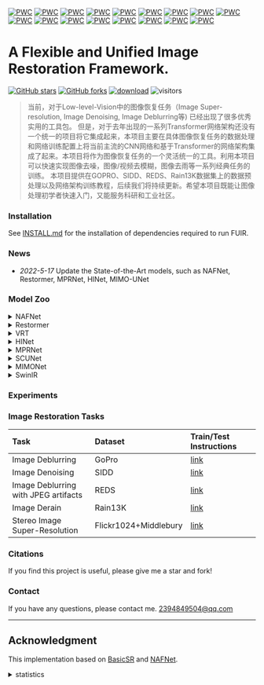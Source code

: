 [![PWC](https://img.shields.io/endpoint.svg?url=https://paperswithcode.com/badge/simple-baselines-for-image-restoration/image-deblurring-on-gopro)](https://paperswithcode.com/sota/image-deblurring-on-gopro?p=simple-baselines-for-image-restoration)
[![PWC](https://img.shields.io/endpoint.svg?url=https://paperswithcode.com/badge/simple-baselines-for-image-restoration/image-denoising-on-sidd)](https://paperswithcode.com/sota/image-denoising-on-sidd?p=simple-baselines-for-image-restoration)
[![PWC](https://img.shields.io/endpoint.svg?url=https://paperswithcode.com/badge/maxim-multi-axis-mlp-for-image-processing/deblurring-on-hide-trained-on-gopro)](https://paperswithcode.com/sota/deblurring-on-hide-trained-on-gopro?p=maxim-multi-axis-mlp-for-image-processing)
[![PWC](https://img.shields.io/endpoint.svg?url=https://paperswithcode.com/badge/vrt-a-video-restoration-transformer/deblurring-on-reds)](https://paperswithcode.com/sota/deblurring-on-reds?p=vrt-a-video-restoration-transformer)
[![PWC](https://img.shields.io/endpoint.svg?url=https://paperswithcode.com/badge/restormer-efficient-transformer-for-high/single-image-deraining-on-rain100h)](https://paperswithcode.com/sota/single-image-deraining-on-rain100h?p=restormer-efficient-transformer-for-high)
[![PWC](https://img.shields.io/endpoint.svg?url=https://paperswithcode.com/badge/restormer-efficient-transformer-for-high/single-image-deraining-on-rain100l)](https://paperswithcode.com/sota/single-image-deraining-on-rain100l?p=restormer-efficient-transformer-for-high)
[![PWC](https://img.shields.io/endpoint.svg?url=https://paperswithcode.com/badge/restormer-efficient-transformer-for-high/single-image-deraining-on-test100)](https://paperswithcode.com/sota/single-image-deraining-on-test100?p=restormer-efficient-transformer-for-high)
[![PWC](https://img.shields.io/endpoint.svg?url=https://paperswithcode.com/badge/restormer-efficient-transformer-for-high/single-image-deraining-on-test1200)](https://paperswithcode.com/sota/single-image-deraining-on-test1200?p=restormer-efficient-transformer-for-high)
[![PWC](https://img.shields.io/endpoint.svg?url=https://paperswithcode.com/badge/restormer-efficient-transformer-for-high/single-image-deraining-on-test2800)](https://paperswithcode.com/sota/single-image-deraining-on-test2800?p=restormer-efficient-transformer-for-high)
[![PWC](https://img.shields.io/endpoint.svg?url=https://paperswithcode.com/badge/nafssr-stereo-image-super-resolution-using/stereo-image-super-resolution-on-flickr1024-1)](https://paperswithcode.com/sota/stereo-image-super-resolution-on-flickr1024-1?p=nafssr-stereo-image-super-resolution-using)
[![PWC](https://img.shields.io/endpoint.svg?url=https://paperswithcode.com/badge/nafssr-stereo-image-super-resolution-using/stereo-image-super-resolution-on-flickr1024-2)](https://paperswithcode.com/sota/stereo-image-super-resolution-on-flickr1024-2?p=nafssr-stereo-image-super-resolution-using)
[![PWC](https://img.shields.io/endpoint.svg?url=https://paperswithcode.com/badge/nafssr-stereo-image-super-resolution-using/stereo-image-super-resolution-on-kitti2012-2x-1)](https://paperswithcode.com/sota/stereo-image-super-resolution-on-kitti2012-2x-1?p=nafssr-stereo-image-super-resolution-using)
[![PWC](https://img.shields.io/endpoint.svg?url=https://paperswithcode.com/badge/nafssr-stereo-image-super-resolution-using/stereo-image-super-resolution-on-kitti2012-4x)](https://paperswithcode.com/sota/stereo-image-super-resolution-on-kitti2012-4x?p=nafssr-stereo-image-super-resolution-using)
[![PWC](https://img.shields.io/endpoint.svg?url=https://paperswithcode.com/badge/nafssr-stereo-image-super-resolution-using/stereo-image-super-resolution-on-kitti2015-2x)](https://paperswithcode.com/sota/stereo-image-super-resolution-on-kitti2015-2x?p=nafssr-stereo-image-super-resolution-using)
[![PWC](https://img.shields.io/endpoint.svg?url=https://paperswithcode.com/badge/nafssr-stereo-image-super-resolution-using/stereo-image-super-resolution-on-kitti2015-4x)](https://paperswithcode.com/sota/stereo-image-super-resolution-on-kitti2015-4x?p=nafssr-stereo-image-super-resolution-using)
[![PWC](https://img.shields.io/endpoint.svg?url=https://paperswithcode.com/badge/nafssr-stereo-image-super-resolution-using/stereo-image-super-resolution-on-middlebury-1)](https://paperswithcode.com/sota/stereo-image-super-resolution-on-middlebury-1?p=nafssr-stereo-image-super-resolution-using)
[![PWC](https://img.shields.io/endpoint.svg?url=https://paperswithcode.com/badge/nafssr-stereo-image-super-resolution-using/stereo-image-super-resolution-on-middlebury)](https://paperswithcode.com/sota/stereo-image-super-resolution-on-middlebury?p=nafssr-stereo-image-super-resolution-using)

# A Flexible and Unified Image Restoration Framework. 

[![GitHub stars](https://img.shields.io/github/stars/murufeng/FUIR.svg?style=social&label=Stars)](https://github.com/murufeng/FUIR)
[![GitHub forks](https://img.shields.io/github/forks/murufeng/FUIR.svg?style=social&label=Forks)](https://github.com/murufeng/FUIR)
[![download](https://img.shields.io/github/downloads/murufeng/FUIR/total.svg)](https://github.com/murufeng/FUIR/releases) 
![visitors](https://visitor-badge.glitch.me/badge?page_id=murufeng/FUIR)

> 当前，对于Low-level-Vision中的图像恢复任务（Image Super-resolution, Image Denoising, Image Deblurring等) 已经出现了很多优秀实用的工具包。 
>但是，对于去年出现的一系列Transformer网络架构还没有一个统一的项目将它集成起来，本项目主要在具体图像恢复任务的数据处理和网络训练配置上将当前主流的CNN网络和基于Transformer的网络架构集成了起来。本项目将作为图像恢复任务的一个灵活统一的工具。利用本项目可以快速实现图像去噪，图像/视频去模糊，图像去雨等一系列经典任务的训练。 
>本项目提供在GOPRO、SIDD、REDS、Rain13K数据集上的数据预处理以及网络架构训练教程，后续我们将持续更新。希望本项目既能让图像处理初学者快速入门，又能服务科研和工业社区。

### Installation

See [INSTALL.md](https://github.com/murufeng/FUIR/blob/main/INSTALL.md) for the installation of dependencies required to run FUIR.


### News
 * *2022-5-17* Update the State-of-the-Art models, such as NAFNet, Restormer, MPRNet, HINet, MIMO-UNet

### Model Zoo

<details>
<summary>NAFNet</summary> 

</details>

<details>
<summary>Restormer</summary> 

</details>

<details>
<summary>VRT</summary> 

</details>

<details>
<summary>HINet</summary> 

</details>


<details>
<summary>MPRNet</summary> 

</details>

<details>
<summary>SCUNet</summary> 

</details>

<details>
<summary>MIMONet</summary> 

</details>

<details>
<summary>SwinIR</summary> 

</details>


### Experiments 

### Image Restoration Tasks 

| Task                                 | Dataset | Train/Test Instructions                                                
| :----------------------------------- | :------ | :---------------------- | 
| Image Deblurring                     | GoPro   | [link](./docs/GoPro.md) | 
| Image Denoising                      | SIDD    | [link](./docs/SIDD.md)  | 
| Image Deblurring with JPEG artifacts | REDS    | [link](./docs/REDS.md)  | 
| Image Derain                         | Rain13K    | [link](./docs/Rain.md)  |
| Stereo Image Super-Resolution | Flickr1024+Middlebury    | [link](./docs/StereoSR.md) 

### Citations
If you find this project is useful, please give me a star and fork!

### Contact

If you have any questions, please contact me. 2394849504@qq.com

---

## Acknowledgment

This implementation based on [BasicSR](https://github.com/xinntao/BasicSR) and [NAFNet](https://github.com/megvii-model/NAFNet).


<details>
<summary>statistics</summary> 

![visitors](https://visitor-badge.glitch.me/badge?page_id=murufeng/FUIR)

</details>

